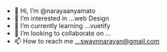 - 👋 Hi, I’m @narayaanyamato
- 👀 I’m interested in ...web Design
- 🌱 I’m currently learning ...vuetify
- 💞️ I’m looking to collaborate on ...
- 📫 How to reach me ...swaynnarayan@gmail.com

<!---
narayaanyamato/narayaanyamato is a ✨ special ✨ repository because its `README.md` (this file) appears on your GitHub profile.
You can click the Preview link to take a look at your changes.
--->
